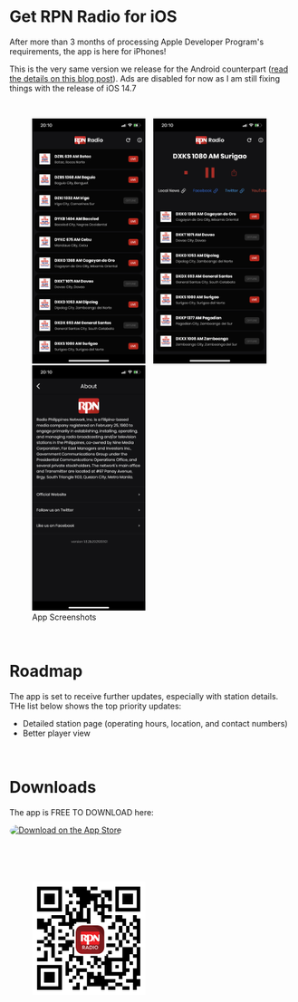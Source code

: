# Get RPN Radio for iOS


After more than 3 months of processing Apple Developer Program's requirements, the app is here for iPhones!

This is the very same version we release for the Android counterpart (<a href="https://reddavid.me/rpnradio-android/">read the details on this blog post</a>). Ads are disabled for now as I am still fixing things with the release of iOS 14.7

<br>

<figure class="image">
<img src="/images/06-21/rpnradio/home.png" style="display:inline-block;margin-left:auto;width:200px;">
<img src="/images/06-21/rpnradio/playing.png" style="display:inline-block;margin-left:10px;margin-right:10px;width:200px;">
<img src="/images/06-21/rpnradio/about.png" style="display:inline-block;margin-left:auto;width:200px;">
<figcaption>App Screenshots</figcaption>
</figure>

<br>

# Roadmap

The app is set to receive further updates, especially with station details. THe list below shows the top priority updates:

- Detailed station page (operating hours, location, and contact numbers)
- Better player view

<br>

# Downloads

The app is FREE TO DOWNLOAD here:

<a href="https://apps.apple.com/us/app/rpn-radio/id1571699396?itsct=apps_box_badge&amp;itscg=30200" style="display: inline-block; overflow: hidden; border-radius: 13px; width: 250px; height: 83px;"><img src="https://tools.applemediaservices.com/api/badges/download-on-the-app-store/black/en-us?size=250x83&amp;releaseDate=1623369600&h=50777dd8e162ec69b30b93e6b993c704" alt="Download on the App Store" style="border-radius: 13px; width: 250px; height: 83px;"></a>

<figure class="image">
<img src="/images/06-21/rpnradio/qr.png" style="display:block;margin-left:0;width:200px;">
</figure>
<br/>

